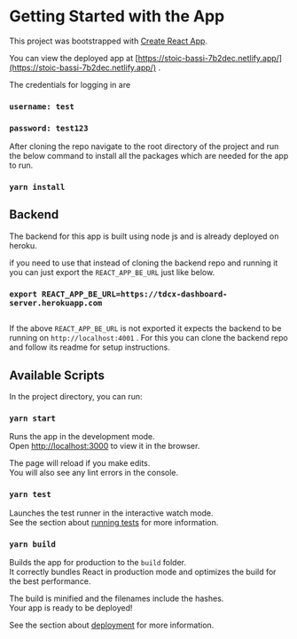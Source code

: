 # Getting Started with the App

This project was bootstrapped with [Create React App](https://github.com/facebook/create-react-app).

You can view the deployed app at [https://stoic-bassi-7b2dec.netlify.app/](https://stoic-bassi-7b2dec.netlify.app/) .

The credentials for logging in are

### `username: test`
### `password: test123`

After cloning the repo navigate to the root directory of the project and run the below command to install all the packages which are needed for the app to run.

### `yarn install`

## Backend

The backend for this app is built using node js and is already deployed on heroku.

if you need to use that instead of cloning the backend repo and running it you can just export the `REACT_APP_BE_URL` just like below.

### `export REACT_APP_BE_URL=https://tdcx-dashboard-server.herokuapp.com`

##
If the above `REACT_APP_BE_URL` is not exported it expects the backend to be running on `http://localhost:4001` . 
For this you can clone the backend repo and follow its readme for setup instructions.
## Available Scripts

In the project directory, you can run:

### `yarn start`

Runs the app in the development mode.\
Open [http://localhost:3000](http://localhost:3000) to view it in the browser.

The page will reload if you make edits.\
You will also see any lint errors in the console.

### `yarn test`

Launches the test runner in the interactive watch mode.\
See the section about [running tests](https://facebook.github.io/create-react-app/docs/running-tests) for more information.

### `yarn build`

Builds the app for production to the `build` folder.\
It correctly bundles React in production mode and optimizes the build for the best performance.

The build is minified and the filenames include the hashes.\
Your app is ready to be deployed!

See the section about [deployment](https://facebook.github.io/create-react-app/docs/deployment) for more information.
